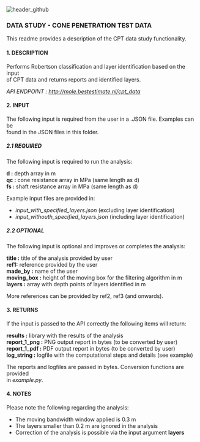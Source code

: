 ![header_github](https://bestestimate.nl/images/header_github.png)

### **DATA STUDY - CONE PENETRATION TEST DATA**

This readme provides a description of the CPT data study functionality.

#### **1. DESCRIPTION**

Performs Robertson classification and layer identification based on the input   
of CPT data and returns reports and identified layers.

*API ENDPOINT : http://mole.bestestimate.nl/cpt_data*

#### **2. INPUT**

The following input is required from the user in a .JSON file. Examples can be   
found in the JSON files in this folder.

##### **2.1 REQUIRED**

The following input is required to run the analysis:

**d :**  depth array in m   
**qc :** cone resistance array in MPa (same length as d)   
**fs :** shaft resistance array in MPa (same length as d)

Example input files are provided in:

* *input_with_specified_layers.json* (excluding layer identification)
* *input_withouth_specified_layers.json* (including layer identification)

##### **2.2 OPTIONAL**

The following input is optional and improves or completes the analysis:

**title :** title of the analysis provided by user  
**ref1:** reference provided by the user  
**made_by :** name of the user  
**moving_box :** height of the moving box for the filtering algorithm in m   
**layers :** array with depth points of layers identified in m

More references can be provided by ref2, ref3 (and onwards).

#### **3. RETURNS**

If the input is passed to the API correctly the following items will return:

**results :** library with the results of the analysis   
**report_1_png :** PNG output report in bytes (to be converted by user)   
**report_1_pdf :** PDF output report in bytes (to be converted by user)   
**log_string :** logfile with the computational steps and details (see example)

The reports and logfiles are passed in bytes. Conversion functions are provided   
in *example.py*.

#### **4. NOTES**

Please note the following regarding the analysis:

* The moving bandwidth window applied is 0.3 m
* The layers smaller than 0.2 m are ignored in the analysis
* Correction of the analysis is possible via the input argument **layers**
